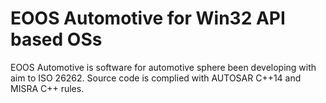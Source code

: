 # EOOS Automotive for Win32 API based OSs
EOOS Automotive is software for automotive sphere been developing with aim to ISO 26262. Source code is complied with AUTOSAR C++14 and MISRA C++ rules.
